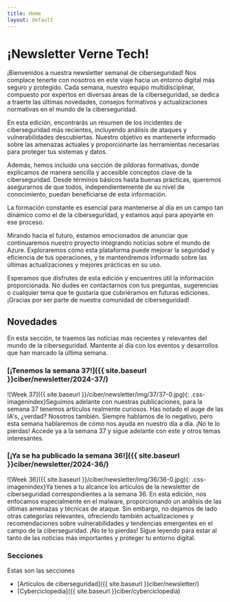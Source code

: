 ```yaml
---
title: Home
layout: default
---
```


# ¡Newsletter Verne Tech!

¡Bienvenidos a nuestra newsletter semanal de ciberseguridad! Nos complace tenerte con nosotros en este viaje hacia un entorno digital más seguro y protegido. Cada semana, nuestro equipo multidisciplinar, compuesto por expertos en diversas áreas de la ciberseguridad, se dedica a traerte las últimas novedades, consejos formativos y actualizaciones normativas en el mundo de la ciberseguridad.

En esta edición, encontrarás un resumen de los incidentes de ciberseguridad más recientes, incluyendo análisis de ataques y vulnerabilidades descubiertas. Nuestro objetivo es mantenerte informado sobre las amenazas actuales y proporcionarte las herramientas necesarias para proteger tus sistemas y datos.

Además, hemos incluido una sección de píldoras formativas, donde explicamos de manera sencilla y accesible conceptos clave de la ciberseguridad. Desde términos básicos hasta buenas prácticas, queremos asegurarnos de que todos, independientemente de su nivel de conocimiento, puedan beneficiarse de esta información.

La formación constante es esencial para mantenerse al día en un campo tan dinámico como el de la ciberseguridad, y estamos aquí para apoyarte en ese proceso.

Mirando hacia el futuro, estamos emocionados de anunciar que continuaremos nuestro proyecto integrando noticias sobre el mundo de Azure. Exploraremos cómo esta plataforma puede mejorar la seguridad y eficiencia de tus operaciones, y te mantendremos informado sobre las últimas actualizaciones y mejores prácticas en su uso.

Esperamos que disfrutes de esta edición y encuentres útil la información proporcionada. No dudes en contactarnos con tus preguntas, sugerencias o cualquier tema que te gustaría que cubriéramos en futuras ediciones. ¡Gracias por ser parte de nuestra comunidad de ciberseguridad!

## Novedades

En esta sección, te traemos las noticias más recientes y relevantes del mundo de la ciberseguridad. Mantente al día con los eventos y desarrollos que han marcado la última semana.

### [¡Tenemos la semana 37!]({{ site.baseurl }}ciber/newsletter/2024-37/)
![Week 37]({{ site.baseurl }}/ciber/newsletter/img/37/37-0.jpg){: .css-imagenindex}Seguimos adelante con nuestras publicaciones, para la semana 37 tenemos artículos realmente curiosos. Has notado el auge de las IA's, ¿verdad? Nosotros también. Siempre hablamos de lo negativo, pero esta semana hablaremos de cómo nos ayuda en nuestro día a día. ¡No te lo pierdas! Accede ya a la semana 37 y sigue adelante con este y otros temas interesantes.

### [¡Ya se ha publicado la semana 36!]({{ site.baseurl }}ciber/newsletter/2024-36/)
![Week 36]({{ site.baseurl }}/ciber/newsletter/img/36/36-0.jpg){: .css-imagenindex}Ya tienes a tu alcance los artículos de la newsletter de ciberseguridad correspondientes a la semana 36. En esta edición, nos enfocamos especialmente en el malware, proporcionando un análisis de las últimas amenazas y técnicas de ataque. Sin embargo, no dejamos de lado otras categorías relevantes, ofreciendo también actualizaciones y recomendaciones sobre vulnerabilidades y tendencias emergentes en el campo de la ciberseguridad. ¡No te lo pierdas! Sigue leyendo para estar al tanto de las noticias más importantes y proteger tu entorno digital.

### Secciones
Estas son las secciones
- [Artículos de ciberseguridad]({{ site.baseurl }}ciber/newsletter/)
- [Cyberciclopedia]({{ site.baseurl }}ciber/cyberciclopedia)
